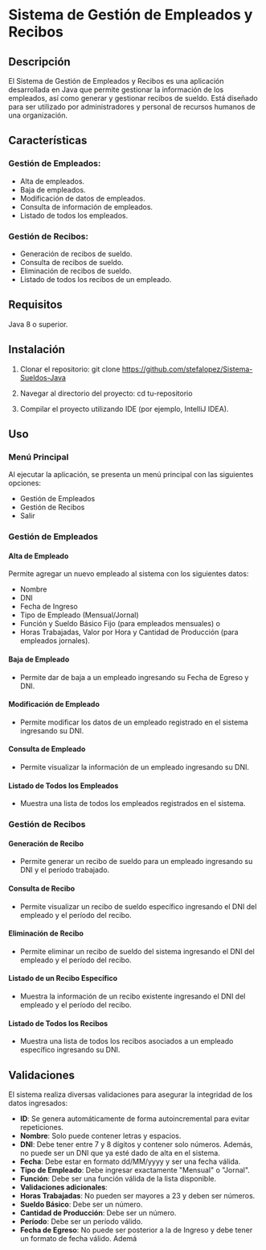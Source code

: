 # Sistema de Gestión de Empleados y Recibos

## Descripción

El Sistema de Gestión de Empleados y Recibos es una aplicación desarrollada en Java que permite gestionar la información de los empleados, así como generar y gestionar recibos de sueldo. Está diseñado para ser utilizado por administradores y personal de recursos humanos de una organización.

## Características

### Gestión de Empleados:
- Alta de empleados.
- Baja de empleados.
- Modificación de datos de empleados.
- Consulta de información de empleados.
- Listado de todos los empleados.

### Gestión de Recibos:
- Generación de recibos de sueldo.
- Consulta de recibos de sueldo.
- Eliminación de recibos de sueldo.
- Listado de todos los recibos de un empleado.

## Requisitos

Java 8 o superior.

## Instalación

1. Clonar el repositorio:
git clone https://github.com/stefalopez/Sistema-Sueldos-Java



2. Navegar al directorio del proyecto:
cd tu-repositorio



3. Compilar el proyecto utilizando IDE (por ejemplo, IntelliJ IDEA).

## Uso

### Menú Principal
Al ejecutar la aplicación, se presenta un menú principal con las siguientes opciones:
- Gestión de Empleados
- Gestión de Recibos
- Salir

### Gestión de Empleados

#### Alta de Empleado
Permite agregar un nuevo empleado al sistema con los siguientes datos:
- Nombre
- DNI
- Fecha de Ingreso
- Tipo de Empleado (Mensual/Jornal)
- Función y Sueldo Básico Fijo (para empleados mensuales) o
- Horas Trabajadas, Valor por Hora y Cantidad de Producción (para empleados jornales).

#### Baja de Empleado
- Permite dar de baja a un empleado ingresando su Fecha de Egreso y DNI.

#### Modificación de Empleado
- Permite modificar los datos de un empleado registrado en el sistema ingresando su DNI.

#### Consulta de Empleado
- Permite visualizar la información de un empleado ingresando su DNI.

#### Listado de Todos los Empleados
- Muestra una lista de todos los empleados registrados en el sistema.

### Gestión de Recibos

#### Generación de Recibo
- Permite generar un recibo de sueldo para un empleado ingresando su DNI y el período trabajado.

#### Consulta de Recibo
- Permite visualizar un recibo de sueldo específico ingresando el DNI del empleado y el período del recibo.

#### Eliminación de Recibo
- Permite eliminar un recibo de sueldo del sistema ingresando el DNI del empleado y el período del recibo.

#### Listado de un Recibo Específico
- Muestra la información de un recibo existente ingresando el DNI del empleado y el período del recibo.

#### Listado de Todos los Recibos
- Muestra una lista de todos los recibos asociados a un empleado específico ingresando su DNI.

## Validaciones

El sistema realiza diversas validaciones para asegurar la integridad de los datos ingresados:

- **ID**: Se genera automáticamente de forma autoincremental para evitar repeticiones.
- **Nombre**: Solo puede contener letras y espacios.
- **DNI**: Debe tener entre 7 y 8 dígitos y contener solo números. Además, no puede ser un DNI que ya esté dado de alta en el sistema.
- **Fecha**: Debe estar en formato dd/MM/yyyy y ser una fecha válida.
- **Tipo de Empleado**: Debe ingresar exactamente "Mensual" o "Jornal".
- **Función**: Debe ser una función válida de la lista disponible.
- **Validaciones adicionales**:
- **Horas Trabajadas**: No pueden ser mayores a 23 y deben ser números.
- **Sueldo Básico**: Debe ser un número.
- **Cantidad de Producción**: Debe ser un número.
- **Período**: Debe ser un período válido.
- **Fecha de Egreso**: No puede ser posterior a la de Ingreso y debe tener un formato de fecha válido. Ademá
